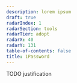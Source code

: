 ```yaml
---
description: lorem ipsum
draft: true
radarIndex: 1
radarSection: tools
radarTier: adopt
radarX: 40
radarY: 131
table-of-contents: false
title: 1Password
---
```


TODO justification
